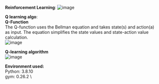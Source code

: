 **Reinforcement Learning**:
![image](https://github.com/avneets2103/Pole-game-RL/assets/93909103/689eff03-69ca-4540-a222-31b103d8d3ec)

**Q learning algo**: \
**Q-Function**\
The Q-function uses the Bellman equation and takes state(s) and action(a) as input. The equation simplifies the state values and state-action value calculation. \
![image](https://github.com/avneets2103/Frozen-lake-Gym-Game/assets/93909103/9bd7a8e1-d37f-43ae-9772-29a2e791ce22)

**Q-learning algorithm**\
![image](https://github.com/avneets2103/Frozen-lake-Gym-Game/assets/93909103/80bebaa6-78c1-4e6e-b368-843d9b496a57)

**Environment used:** \
Python: 3.8.10 \
gym: 0.26.2 \
